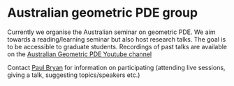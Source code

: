 # Australian geometric PDE group

Currently we organise the Australian seminar on geometric PDE. We aim towards a reading/learning seminar but also host research talks. The goal is to be accessible to graduate students. Recordings of past talks are available on the [Australian Geometric PDE Youtube channel](https://www.youtube.com/channel/UCtVSqYN2CGISZZdN56Y5fMw)

Contact [Paul Bryan](mailto:pabryan@gmail.com?subject=Australian%20geometric%20PDE%20seminar) for information on participating (attending live sessions, giving a talk, suggesting topics/speakers etc.)
